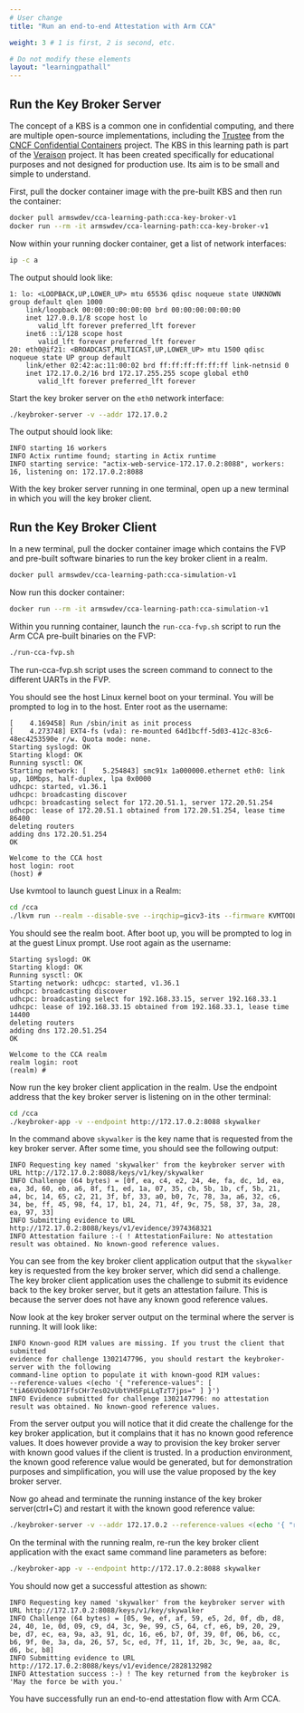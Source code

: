 ```yaml
---
# User change
title: "Run an end-to-end Attestation with Arm CCA"

weight: 3 # 1 is first, 2 is second, etc.

# Do not modify these elements
layout: "learningpathall"
---
```


## Run the Key Broker Server

The concept of a KBS is a common one in confidential computing, and there are multiple open-source implementations, including the [Trustee](https://github.com/confidential-containers/trustee) from the [CNCF Confidential Containers](https://confidentialcontainers.org/) project. The KBS in this learning path is part of the [Veraison](https://github.com/veraison) project. It has been created specifically for educational purposes and not designed for production use. Its aim is to be small and simple to understand.

First, pull the docker container image with the pre-built KBS and then run the container:

```bash
docker pull armswdev/cca-learning-path:cca-key-broker-v1
docker run --rm -it armswdev/cca-learning-path:cca-key-broker-v1
```

Now within your running docker container, get a list of network interfaces:

```bash
ip -c a
```

The output should look like:

```output
1: lo: <LOOPBACK,UP,LOWER_UP> mtu 65536 qdisc noqueue state UNKNOWN group default qlen 1000
    link/loopback 00:00:00:00:00:00 brd 00:00:00:00:00:00
    inet 127.0.0.1/8 scope host lo
       valid_lft forever preferred_lft forever
    inet6 ::1/128 scope host
       valid_lft forever preferred_lft forever
20: eth0@if21: <BROADCAST,MULTICAST,UP,LOWER_UP> mtu 1500 qdisc noqueue state UP group default
    link/ether 02:42:ac:11:00:02 brd ff:ff:ff:ff:ff:ff link-netnsid 0
    inet 172.17.0.2/16 brd 172.17.255.255 scope global eth0
       valid_lft forever preferred_lft forever
```
Start the key broker server on the `eth0` network interface:

```bash
./keybroker-server -v --addr 172.17.0.2
```

The output should look like:

```output
INFO starting 16 workers
INFO Actix runtime found; starting in Actix runtime
INFO starting service: "actix-web-service-172.17.0.2:8088", workers: 16, listening on: 172.17.0.2:8088
```

With the key broker server running in one terminal, open up a new terminal in which you will the key broker client.

## Run the Key Broker Client

In a new terminal, pull the docker container image which contains the FVP and pre-built software binaries to run the key broker client in a realm.

```bash
docker pull armswdev/cca-learning-path:cca-simulation-v1
```

Now run this docker container:
```bash
docker run --rm -it armswdev/cca-learning-path:cca-simulation-v1
```

Within you running container, launch the `run-cca-fvp.sh` script to run the Arm CCA pre-built binaries on the FVP:

```bash
./run-cca-fvp.sh
```
The run-cca-fvp.sh script uses the screen command to connect to the different UARTs in the FVP.

You should see the host Linux kernel boot on your terminal. You will be prompted to log in to the host. Enter root as the username:

```output
[    4.169458] Run /sbin/init as init process
[    4.273748] EXT4-fs (vda): re-mounted 64d1bcff-5d03-412c-83c6-48ec4253590e r/w. Quota mode: none.
Starting syslogd: OK
Starting klogd: OK
Running sysctl: OK
Starting network: [    5.254843] smc91x 1a000000.ethernet eth0: link up, 10Mbps, half-duplex, lpa 0x0000
udhcpc: started, v1.36.1
udhcpc: broadcasting discover
udhcpc: broadcasting select for 172.20.51.1, server 172.20.51.254
udhcpc: lease of 172.20.51.1 obtained from 172.20.51.254, lease time 86400
deleting routers
adding dns 172.20.51.254
OK

Welcome to the CCA host
host login: root
(host) #
```
Use kvmtool to launch guest Linux in a Realm:
```bash
cd /cca
./lkvm run --realm --disable-sve --irqchip=gicv3-its --firmware KVMTOOL_EFI.fd -c 1 -m 512 --no-pvtime --force-pci --disk guest-disk.img --measurement-algo=sha256 --restricted_mem 
```
You should see the realm boot. After boot up, you will be prompted to log in at the guest Linux prompt. Use root again as the username:

```output
Starting syslogd: OK
Starting klogd: OK
Running sysctl: OK
Starting network: udhcpc: started, v1.36.1
udhcpc: broadcasting discover
udhcpc: broadcasting select for 192.168.33.15, server 192.168.33.1
udhcpc: lease of 192.168.33.15 obtained from 192.168.33.1, lease time 14400
deleting routers
adding dns 172.20.51.254
OK

Welcome to the CCA realm
realm login: root
(realm) #
```

Now run the key broker client application in the realm. Use the endpoint address that the key broker server is listening on in the other terminal:
```bash
cd /cca 
./keybroker-app -v --endpoint http://172.17.0.2:8088 skywalker 
```
In the command above `skywalker` is the key name that is requested from the key broker server. After some time, you should see the following output:
```
INFO Requesting key named 'skywalker' from the keybroker server with URL http://172.17.0.2:8088/keys/v1/key/skywalker
INFO Challenge (64 bytes) = [0f, ea, c4, e2, 24, 4e, fa, dc, 1d, ea, ea, 3d, 60, eb, a6, 8f, f1, ed, 1a, 07, 35, cb, 5b, 1b, cf, 5b, 21, a4, bc, 14, 65, c2, 21, 3f, bf, 33, a0, b0, 7c, 78, 3a, a6, 32, c6, 34, be, ff, 45, 98, f4, 17, b1, 24, 71, 4f, 9c, 75, 58, 37, 3a, 28, ea, 97, 33]
INFO Submitting evidence to URL http://172.17.0.2:8088/keys/v1/evidence/3974368321
INFO Attestation failure :-( ! AttestationFailure: No attestation result was obtained. No known-good reference values.
```
You can see from the key broker client application output that the `skywalker` key is requested from the key broker server, which did send a challenge. The key broker client application uses the challenge to submit its evidence back to the key broker server, but it gets an attestation failure. This is because the server does not have any known good reference values.

Now look at the key broker server output on the terminal where the server is running. It will look like:

```output
INFO Known-good RIM values are missing. If you trust the client that submitted
evidence for challenge 1302147796, you should restart the keybroker-server with the following
command-line option to populate it with known-good RIM values:
--reference-values <(echo '{ "reference-values": [ "tiA66VOokO071FfsCHr7es02vUbtVH5FpLLqTzT7jps=" ] }')
INFO Evidence submitted for challenge 1302147796: no attestation result was obtained. No known-good reference values.
```
From the server output you will notice that it did create the challenge for the key broker application, but it complains that it has no known good reference values. It does however provide a way to provision the key broker server with known good values if the client is trusted. 
In a production environment, the known good reference value would be generated, but for demonstration purposes and simplification, you will use the value proposed by the key broker server.

Now go ahead and terminate the running instance of the key broker server(ctrl+C) and restart it with the known good reference value:

```bash
./keybroker-server -v --addr 172.17.0.2 --reference-values <(echo '{ "reference-values": [ "tiA66VOokO071FfsCHr7es02vUbtVH5FpLLqTzT7jps=" ] }')
```

On the terminal with the running realm, re-run the key broker client application with the exact same command line parameters as before:

```bash
./keybroker-app -v --endpoint http://172.17.0.2:8088 skywalker
```

You should now get a successful attestion as shown:

```output
INFO Requesting key named 'skywalker' from the keybroker server with URL http://172.17.0.2:8088/keys/v1/key/skywalker
INFO Challenge (64 bytes) = [05, 9e, ef, af, 59, e5, 2d, 0f, db, d8, 24, 40, 1e, 0d, 09, c9, d4, 3c, 9e, 99, c5, 64, cf, e6, b9, 20, 29, be, d7, ec, ea, 9a, a3, 91, dc, 16, e6, b7, 0f, 39, 0f, 06, b6, cc, b6, 9f, 0e, 3a, da, 26, 57, 5c, ed, 7f, 11, 1f, 2b, 3c, 9e, aa, 8c, d6, bc, b8]
INFO Submitting evidence to URL http://172.17.0.2:8088/keys/v1/evidence/2828132982
INFO Attestation success :-) ! The key returned from the keybroker is 'May the force be with you.'
```

You have successfully run an end-to-end attestation flow with Arm CCA.




